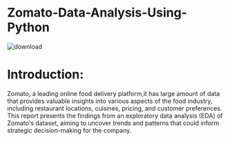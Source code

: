 # Zomato-Data-Analysis-Using-Python
![download](https://github.com/Ajeetm1/Zomato-Data-Analysis-Using-Python/assets/165381538/a87afd10-f77c-478d-8d8e-bcd2c103040d)

# Introduction:
Zomato, a leading online food delivery platform,it has large amount of data that provides valuable insights into various aspects of the food industry, including restaurant locations, cuisines, pricing, and customer preferences. This report presents the findings from an exploratory data analysis (EDA) of Zomato's dataset, aiming to uncover trends and patterns that could inform strategic decision-making for the company.

